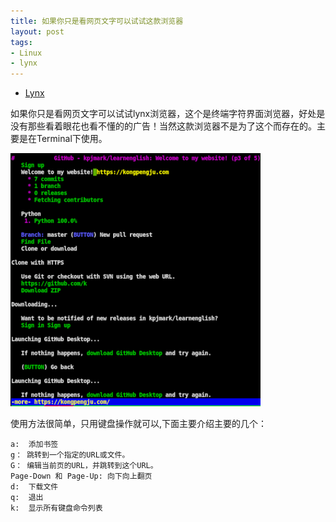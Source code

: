 ```yaml
---
title: 如果你只是看网页文字可以试试这款浏览器
layout: post
tags:
- Linux
- lynx
---
```


- [Lynx](https://lynx.browser.org/)

如果你只是看网页文字可以试试lynx浏览器，这个是终端字符界面浏览器，好处是没有那些看着眼花也看不懂的的广告！当然这款浏览器不是为了这个而存在的。主要是在Terminal下使用。

[![](/images/lynx-set.png)](https://lynx.browser.org/)


使用方法很简单，只用键盘操作就可以,下面主要介绍主要的几个：

```
a:  添加书签
g： 跳转到一个指定的URL或文件。 
G： 编辑当前页的URL，并跳转到这个URL。 
Page-Down 和 Page-Up: 向下向上翻页
d:  下载文件
q:  退出
k:  显示所有键盘命令列表
```


